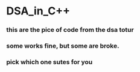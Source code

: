 # DSA_in_C++

### this are the pice of code from the dsa totur

### some works fine, but some are broke.

### pick which one sutes for you